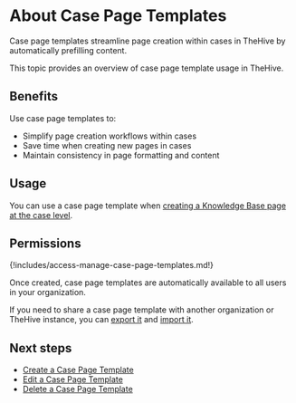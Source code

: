 # About Case Page Templates

Case page templates streamline page creation within cases in TheHive by automatically prefilling content.

This topic provides an overview of case page template usage in TheHive.

## Benefits

Use case page templates to:

* Simplify page creation workflows within cases
* Save time when creating new pages in cases
* Maintain consistency in page formatting and content

## Usage

You can use a case page template when [creating a Knowledge Base page at the case level](../../../../knowledge-base/create-a-knowledge-base-page.md#create-a-page-at-the-case-level).

## Permissions

{!includes/access-manage-case-page-templates.md!}

Once created, case page templates are automatically available to all users in your organization.

If you need to share a case page template with another organization or TheHive instance, you can [export it](export-a-case-page-template.md) and [import it](import-a-case-page-template.md).

## Next steps

* [Create a Case Page Template](create-a-case-page-template.md)
* [Edit a Case Page Template](edit-a-case-page-template.md)
* [Delete a Case Page Template](delete-a-case-page-template.md)